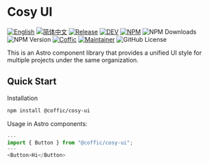 # Cosy UI

[![English](https://img.shields.io/badge/English-violet)](README.md)
[![简体中文](https://img.shields.io/badge/中文文档-gray)](README-zh.md)
[![Release](https://img.shields.io/github/v/release/cofficlab/cosy-ui?style=flat-square&logo=github&color=blue)](https://github.com/yuaotian/go-cursor-help/releases/latest)
[![DEV](https://img.shields.io/badge/DEV-gray)](README-dev.md)
[![NPM](https://img.shields.io/badge/NPM-orange)](https://www.npmjs.com/package/@coffic/cosy-ui)
![NPM Downloads](https://img.shields.io/npm/dm/%40coffic%2Fcosy-ui)
![NPM Version](https://img.shields.io/npm/v/%40coffic%2Fcosy-ui)
[![Coffic](https://img.shields.io/badge/Coffic-green)](https://coffic.cn)
[![Maintainer](https://img.shields.io/badge/Maintainer-blue)](https://github.com/nookery)
![GitHub License](https://img.shields.io/github/license/cofficlab/cosy-ui)

This is an Astro component library that provides a unified UI style for multiple projects under the same organization.

## Quick Start

Installation

```bash
npm install @coffic/cosy-ui
```

Usage in Astro components:

```js
---
import { Button } from "@coffic/cosy-ui";
---
<Button>Hi</Button>
```